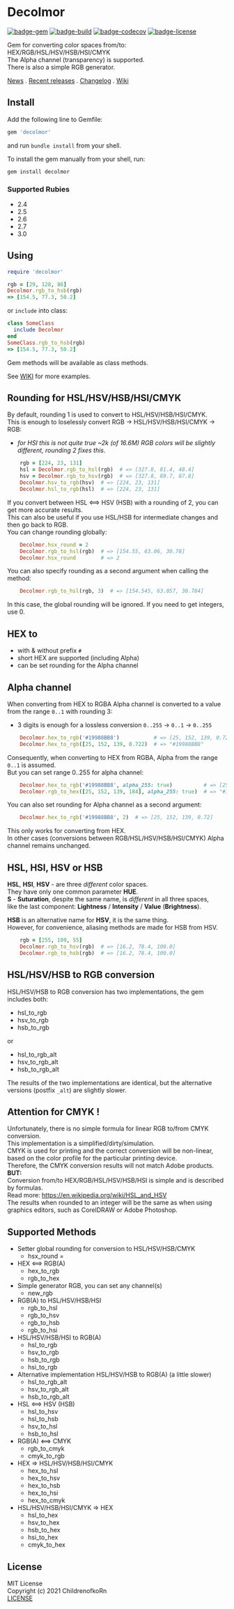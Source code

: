 # Decolmor
[![badge-gem][badge-gem]][gem]
[![badge-build][badge-build]][github-workflow]
[![badge-codecov][badge-codecov]][codecov]
[![badge-license][badge-license]][license]

Gem for converting color spaces from/to: HEX/RGB/HSL/HSV/HSB/HSI/CMYK  
The Alpha channel (transparency) is supported.  
There is also a simple RGB generator.  

[News][news] . [Recent releases][releases] . [Changelog][changelog] . [Wiki][wiki]

## Install
Add the following line to Gemfile:

```ruby
gem 'decolmor'
```
and run `bundle install` from your shell.

To install the gem manually from your shell, run:

```shell
gem install decolmor
```
### Supported Rubies
 - 2.4
 - 2.5
 - 2.6
 - 2.7
 - 3.0

## Using
```ruby
require 'decolmor'

rgb = [29, 128, 86]
Decolmor.rgb_to_hsb(rgb)
=> [154.5, 77.3, 50.2]
```
or `include` into class:
```ruby
class SomeClass
  include Decolmor
end
SomeClass.rgb_to_hsb(rgb)
=> [154.5, 77.3, 50.2]
```
Gem methods will be available as class methods.

See [WIKI](https://github.com/ChildrenofkoRn/decolmor/wiki/Examples) for more examples.

## Rounding for HSL/HSV/HSB/HSI/CMYK
By default, rounding 1 is used to convert to HSL/HSV/HSB/HSI/CMYK.  
This is enough to loselessly convert RGB -> HSL/HSV/HSB/HSI/CMYK -> RGB:
 * _for HSI this is not quite true ~2k (of 16.6M) RGB colors will be slightly different, rounding 2 fixes this._
```ruby
    rgb = [224, 23, 131]  
    hsl = Decolmor.rgb_to_hsl(rgb)  # => [327.8, 81.4, 48.4]
    hsv = Decolmor.rgb_to_hsv(rgb)  # => [327.8, 89.7, 87.8]
    Decolmor.hsv_to_rgb(hsv)  # => [224, 23, 131]
    Decolmor.hsl_to_rgb(hsl)  # => [224, 23, 131]
```
If you convert between HSL <==> HSV (HSB) with a rounding of 2, you can get more accurate results.  
This can also be useful if you use HSL/HSB for intermediate changes and then go back to RGB.  
You can change rounding globally:
```ruby
    Decolmor.hsx_round = 2
    Decolmor.rgb_to_hsl(rgb)  # => [154.55, 63.06, 30.78]
    Decolmor.hsx_round        # => 2
```
You can also specify rounding as a second argument when calling the method:
```ruby
    Decolmor.rgb_to_hsl(rgb, 3)  # => [154.545, 63.057, 30.784]
```
In this case, the global rounding will be ignored.
If you need to get integers, use 0.

## HEX to
 - with & without prefix `#`
 - short HEX are supported (including Alpha)
 - can be set rounding for the Alpha channel

## Alpha channel
When converting from HEX to RGBA Alpha channel is converted to a value from the range `0..1` with rounding 3:  
 - 3 digits is enough for a lossless conversion `0..255` -> `0..1` -> `0..255`
```ruby
    Decolmor.hex_to_rgb('#19988BB8')           # => [25, 152, 139, 0.722]
    Decolmor.hex_to_rgb([25, 152, 139, 0.722)  # => "#19988BB8"
```
Consequently, when converting to HEX from RGBA, Alpha from the range `0..1` is assumed.  
But you can set range 0..255 for alpha channel:
```ruby
    Decolmor.hex_to_rgb('#19988BB8', alpha_255: true)          # => [25, 152, 139, 184]
    Decolmor.rgb_to_hex([25, 152, 139, 184], alpha_255: true)  # => "#19988BB8"
```
You can also set rounding for Alpha channel as a second argument:
```ruby
    Decolmor.hex_to_rgb('#19988BB8', 2)  # => [25, 152, 139, 0.72]
```
This only works for converting from HEX.  
In other cases (conversions between RGB/HSL/HSV/HSB/HSI/CMYK) Alpha channel remains unchanged.

## HSL, HSI, HSV or HSB
**HSL**, **HSI**, **HSV** - are three _different_ color spaces.  
They have only one common parameter **HUE**.    
**S** - **Suturation**, despite the same name, is _different_ in all three spaces,  
like the last component: **Lightness** / **Intensity** / **Value** (**Brightness**).

**HSB** is an alternative name for **HSV**, it is the same thing.  
However, for convenience, aliasing methods are made for HSB from HSV.
```ruby
    rgb = [255, 109, 55]  
    Decolmor.rgb_to_hsv(rgb)  # => [16.2, 78.4, 100.0]
    Decolmor.rgb_to_hsb(rgb)  # => [16.2, 78.4, 100.0]
```
## HSL/HSV/HSB to RGB conversion
HSL/HSV/HSB to RGB conversion has two implementations, the gem includes both:
- hsl_to_rgb
- hsv_to_rgb
- hsb_to_rgb

or  
- hsl_to_rgb_alt
- hsv_to_rgb_alt
- hsb_to_rgb_alt

The results of the two implementations are identical, but the alternative versions (postfix `_alt`) are slightly slower.

## Attention for CMYK !
Unfortunately, there is no simple formula for linear RGB to/from CMYK conversion.  
This implementation is a simplified/dirty/simulation.  
CMYK is used for printing and the correct conversion will be non-linear, based on the color profile for the particular printing device.  
Therefore, the CMYK conversion results will not match Adobe products.  
**BUT:**  
Conversion from/to HEX/RGB/HSL/HSV/HSB/HSI is simple and is described by formulas.  
Read more: https://en.wikipedia.org/wiki/HSL_and_HSV  
The results when rounded to an integer will be the same as when using graphics editors, such as CorelDRAW or Adobe Photoshop.

## Supported Methods
 - Setter global rounding for conversion to HSL/HSV/HSB/CMYK
   - hsx_round =
 - HEX <==> RGB(A)
   - hex_to_rgb
   - rgb_to_hex
  - Simple generator RGB, you can set any channel(s)
    - new_rgb
 - RGB(A) to HSL/HSV/HSB/HSI
   - rgb_to_hsl
   - rgb_to_hsv
   - rgb_to_hsb
   - rgb_to_hsi
 - HSL/HSV/HSB/HSI to RGB(A)
   - hsl_to_rgb
   - hsv_to_rgb
   - hsb_to_rgb
   - hsi_to_rgb
 - Alternative implementation HSL/HSV/HSB to RGB(A) (a little slower)
   - hsl_to_rgb_alt
   - hsv_to_rgb_alt
   - hsb_to_rgb_alt
 - HSL <==> HSV (HSB)
   - hsl_to_hsv
   - hsl_to_hsb
   - hsv_to_hsl
   - hsb_to_hsl
 - RGB(A) <==> CMYK
   - rgb_to_cmyk
   - cmyk_to_rgb
 - HEX => HSL/HSV/HSB/HSI/CMYK
   - hex_to_hsl
   - hex_to_hsv
   - hex_to_hsb
   - hex_to_hsi
   - hex_to_cmyk
 - HSL/HSV/HSB/HSI/CMYK => HEX 
   - hsl_to_hex
   - hsv_to_hex
   - hsb_to_hex
   - hsi_to_hex
   - cmyk_to_hex

## License
MIT License  
Copyright (c) 2021 ChildrenofkoRn  
[LICENSE](https://github.com/ChildrenofkoRn/decolmor/blob/master/LICENSE)



  [gem]: https://rubygems.org/gems/decolmor "gem version"
  [badge-gem]: https://img.shields.io/gem/v/decolmor?color=bri&label=gem%20version&logo=ruby&logoColor=f01f7a "gem version"
  [codecov]: https://codecov.io/gh/ChildrenofkoRn/decolmor "codecov"
  [badge-codecov]: https://codecov.io/gh/ChildrenofkoRn/decolmor/branch/main/graph/badge.svg?token=5P4OQUXC3N "codecov"
  [github-workflow]: https://github.com/ChildrenofkoRn/decolmor/actions/workflows/build.yml "build"
  [badge-build]: https://img.shields.io/github/workflow/status/ChildrenofkoRn/decolmor/build/main "build status"
  [license]: https://github.com/ChildrenofkoRn/decolmor/blob/main/LICENSE "MIT"
  [badge-license]: https://img.shields.io/github/license/ChildrenofkoRn/decolmor?color=%23239393 "license"


  [changelog]: https://github.com/ChildrenofkoRn/decolmor/blob/main/CHANGELOG.md "changelog"
  [news]: https://github.com/ChildrenofkoRn/decolmor/blob/main/NEWS.md "news"
  [releases]: https://github.com/ChildrenofkoRn/decolmor/releases "releases"
  [wiki]: https://github.com/ChildrenofkoRn/decolmor/wiki "wiki"
